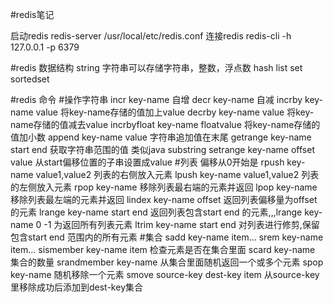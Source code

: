 #redis笔记

启动redis
redis-server /usr/local/etc/redis.conf
连接redis
redis-cli -h 127.0.0.1 -p 6379

#redis 数据结构
string 
字符串可以存储字符串，整数，浮点数
hash
list 
set 
sortedset

#redis 命令
#操作字符串
incr key-name 自增
decr key-name 自减
incrby key-name value 将key-name存储的值加上value
decrby key-name value 将key-name存储的值减去value
incrbyfloat key-name floatvalue 将key-name存储的值加小数
append key-name value 字符串追加值在末尾
getrange key-name start end 获取字符串范围的值 类似java substring
setrange key-name offset value 从start偏移位置的子串设置成value
#列表 偏移从0开始是
rpush key-name value1,value2 列表的右侧放入元素
lpush key-name value1,value2 列表的左侧放入元素
rpop key-name 移除列表最右端的元素并返回
lpop key-name 移除列表最左端的元素并返回
lindex key-name offset 返回列表偏移量为offset 的元素
lrange key-name start end 返回列表包含start end 的元素,,,lrange key-name 0 -1 为返回所有列表元素
ltrim key-name start end 对列表进行修剪,保留包含start end 范围内的所有元素
#集合
sadd key-name item...
srem key-name item...
sismember key-name item 检查元素是否在集合里面
scard key-name 集合的数量
srandmember key-name 从集合里面随机返回一个或多个元素
spop key-name 随机移除一个元素
smove source-key dest-key item 从source-key里移除成功后添加到dest-key集合





